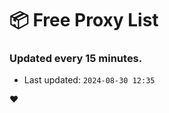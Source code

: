 # :package: Free Proxy List
### Updated every 15 minutes.

- Last updated: `2024-08-30 12:35`

:heart:
